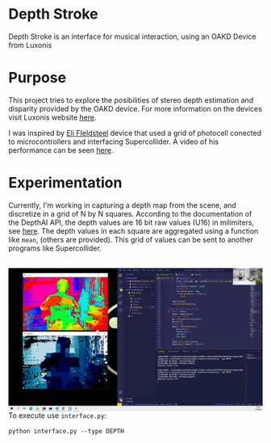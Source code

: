 # Depth Stroke
Depth Stroke is an interface for musical interaction, using an OAKD Device from Luxonis

# Purpose
This project tries to explore the posibilities of stereo depth estimation and disparity provided by the OAKD device. For more information on the devices visit Luxonis website [here](https://docs.luxonis.com/en/latest/pages/products/bw1098obc/).

I was inspired by [Eli FIeldsteel](https://music.illinois.edu/faculty/eli-fieldsteel) device that used a grid of photocell conected to microcontrollers and interfacing Supercollider. A video of his performance can be seen [here](https://www.youtube.com/watch?v=k8N0iMYd9H8&ab_channel=EliFieldsteel).

# Experimentation
Currently, I'm working in capturing a depth map from the scene, and discretize in a grid of N by N squares. According to the documentation of the DepthAI API, the depth values are 16 bit raw values (U16) in milimiters, see [here](https://docs.luxonis.com/projects/api/en/latest/components/nodes/stereo_depth/). The depth values in each square are aggregated using a function like ```mean```, (others are provided). This grid of values can be sent to another programs like Supercollider.

&nbsp;
<img src="img/Frame-01049.png"
     alt="Depth Map and Discretized Grid"
     style="float: left; margin-right: 10px;" />
&nbsp;

To execute use ```interface.py```:
```shell
python interface.py --type DEPTH
```